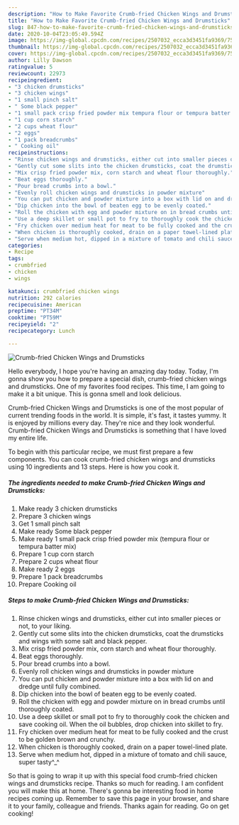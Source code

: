 ```yaml
---
description: "How to Make Favorite Crumb-fried Chicken Wings and Drumsticks"
title: "How to Make Favorite Crumb-fried Chicken Wings and Drumsticks"
slug: 847-how-to-make-favorite-crumb-fried-chicken-wings-and-drumsticks
date: 2020-10-04T23:05:49.594Z
image: https://img-global.cpcdn.com/recipes/2507032_ecca3d3451fa9369/751x532cq70/crumb-fried-chicken-wings-and-drumsticks-recipe-main-photo.jpg
thumbnail: https://img-global.cpcdn.com/recipes/2507032_ecca3d3451fa9369/751x532cq70/crumb-fried-chicken-wings-and-drumsticks-recipe-main-photo.jpg
cover: https://img-global.cpcdn.com/recipes/2507032_ecca3d3451fa9369/751x532cq70/crumb-fried-chicken-wings-and-drumsticks-recipe-main-photo.jpg
author: Lilly Dawson
ratingvalue: 5
reviewcount: 22973
recipeingredient:
- "3 chicken drumsticks"
- "3 chicken wings"
- "1 small pinch salt"
- " Some black pepper"
- "1 small pack crisp fried powder mix tempura flour or tempura batter mix"
- "1 cup corn starch"
- "2 cups wheat flour"
- "2 eggs"
- "1 pack breadcrumbs"
- " Cooking oil"
recipeinstructions:
- "Rinse chicken wings and drumsticks, either cut into smaller pieces or not, to your liking."
- "Gently cut some slits into the chicken drumsticks, coat the drumsticks and wings with some salt and black pepper."
- "Mix crisp fried powder mix, corn starch and wheat flour thoroughly."
- "Beat eggs thoroughly."
- "Pour bread crumbs into a bowl."
- "Evenly roll chicken wings and drumsticks in powder mixture"
- "You can put chicken and powder mixture into a box with lid on and dredge until fully combined."
- "Dip chicken into the bowl of beaten egg to be evenly coated."
- "Roll the chicken with egg and powder mixture on in bread crumbs until thoroughly coated."
- "Use a deep skillet or small pot to fry to thoroughly cook the chicken and save cooking oil. When the oil bubbles, drop  chicken into skillet to fry."
- "Fry chicken over medium heat for meat to be fully cooked and the crust to be golden brown and crunchy."
- "When chicken is thoroughly cooked, drain on a paper towel-lined plate."
- "Serve when medium hot, dipped in a mixture of tomato and chili sauce, super tasty^_^"
categories:
- Recipe
tags:
- crumbfried
- chicken
- wings

katakunci: crumbfried chicken wings 
nutrition: 292 calories
recipecuisine: American
preptime: "PT34M"
cooktime: "PT59M"
recipeyield: "2"
recipecategory: Lunch

---
```



![Crumb-fried Chicken Wings and Drumsticks](https://img-global.cpcdn.com/recipes/2507032_ecca3d3451fa9369/751x532cq70/crumb-fried-chicken-wings-and-drumsticks-recipe-main-photo.jpg)

Hello everybody, I hope you're having an amazing day today. Today, I'm gonna show you how to prepare a special dish, crumb-fried chicken wings and drumsticks. One of my favorites food recipes. This time, I am going to make it a bit unique. This is gonna smell and look delicious.



Crumb-fried Chicken Wings and Drumsticks is one of the most popular of current trending foods in the world. It is simple, it's fast, it tastes yummy. It is enjoyed by millions every day. They're nice and they look wonderful. Crumb-fried Chicken Wings and Drumsticks is something that I have loved my entire life.


To begin with this particular recipe, we must first prepare a few components. You can cook crumb-fried chicken wings and drumsticks using 10 ingredients and 13 steps. Here is how you cook it.

<!--inarticleads1-->

##### The ingredients needed to make Crumb-fried Chicken Wings and Drumsticks:

1. Make ready 3 chicken drumsticks
1. Prepare 3 chicken wings
1. Get 1 small pinch salt
1. Make ready  Some black pepper
1. Make ready 1 small pack crisp fried powder mix (tempura flour or tempura batter mix)
1. Prepare 1 cup corn starch
1. Prepare 2 cups wheat flour
1. Make ready 2 eggs
1. Prepare 1 pack breadcrumbs
1. Prepare  Cooking oil




<!--inarticleads2-->

##### Steps to make Crumb-fried Chicken Wings and Drumsticks:

1. Rinse chicken wings and drumsticks, either cut into smaller pieces or not, to your liking.
1. Gently cut some slits into the chicken drumsticks, coat the drumsticks and wings with some salt and black pepper.
1. Mix crisp fried powder mix, corn starch and wheat flour thoroughly.
1. Beat eggs thoroughly.
1. Pour bread crumbs into a bowl.
1. Evenly roll chicken wings and drumsticks in powder mixture
1. You can put chicken and powder mixture into a box with lid on and dredge until fully combined.
1. Dip chicken into the bowl of beaten egg to be evenly coated.
1. Roll the chicken with egg and powder mixture on in bread crumbs until thoroughly coated.
1. Use a deep skillet or small pot to fry to thoroughly cook the chicken and save cooking oil. When the oil bubbles, drop  chicken into skillet to fry.
1. Fry chicken over medium heat for meat to be fully cooked and the crust to be golden brown and crunchy.
1. When chicken is thoroughly cooked, drain on a paper towel-lined plate.
1. Serve when medium hot, dipped in a mixture of tomato and chili sauce, super tasty^_^




So that is going to wrap it up with this special food crumb-fried chicken wings and drumsticks recipe. Thanks so much for reading. I am confident you will make this at home. There's gonna be interesting food in home recipes coming up. Remember to save this page in your browser, and share it to your family, colleague and friends. Thanks again for reading. Go on get cooking!
